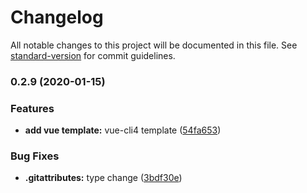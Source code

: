 # Changelog

All notable changes to this project will be documented in this file. See [standard-version](https://github.com/conventional-changelog/standard-version) for commit guidelines.

### 0.2.9 (2020-01-15)

### Features

-   **add vue template:** vue-cli4 template ([54fa653](https://github.com/eilvein/spa-vue-project/commit/54fa6531857b0b020fe99a5e15befa808b26b4be))

### Bug Fixes

-   **.gitattributes:** type change ([3bdf30e](https://github.com/eilvein/spa-vue-project/commit/3bdf30e79f4dfefeb9ead57a8c24d24e95174d4e))

